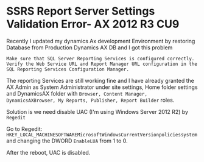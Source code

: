 # SSRS Report Server Settings Validation Error- AX 2012 R3 CU9


Recently I updated my dynamics Ax development Environment by restoring Database from Production Dynamics AX DB and I got this problem

`Make sure that SQL Server Reporting Services is configured correctly. Verify the Web Service URL and Report Manager URL configuration in the SQL Reporting Services Configuration Manager.`

The reporting Services are still working fine and I have already granted the AX Admin as System Administrator under site settings, Home folder settings and DynamicsAX folder with `Browser, Content Manager, DynamicsAXBrowser, My Reports, Publisher, Report Builder` roles.

Solution is we need disable UAC (I'm using Windows Server 2012 R2) by `Regedit`

Go to Regedit: `HKEY_LOCAL_MACHINESOFTWAREMicrosoftWindowsCurrentVersionpoliciessystem` and changing the DWORD `EnableLUA` from 1 to 0.

After the reboot, UAC is disabled.

